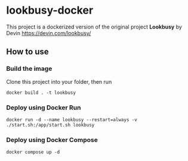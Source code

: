 # lookbusy-docker

This project is a dockerized version of the original project **Lookbusy** by Devin https://devin.com/lookbusy/ 

## How to use

### Build the image

Clone this project into your folder, then run

``` shell
docker build . -t lookbusy
```

### Deploy using Docker Run

``` shell
docker run -d --name lookbusy --restart=always -v ./start.sh:/app/start.sh lookbusy
```


### Deploy using Docker Compose

``` shell
docker compose up -d
```
